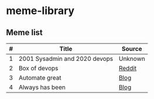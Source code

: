 # meme-library

## Meme list

| #   | Title           | Source     |
|-----|-----------------|------------|
| 1   | 2001 Sysadmin and 2020 devops | Unknown |
| 2   | Box of devops   | [Reddit](https://www.reddit.com/r/ProgrammerHumor/comments/qz0av8/box_of_devops/) |
| 3   | Automate great  | [Blog](http://www.acheronanalytics.com/acheron-blog/automation-best-practices) |
| 4   | Always has been | [Blog](https://coffeewhale.com/k8s-isnt-containers) |
